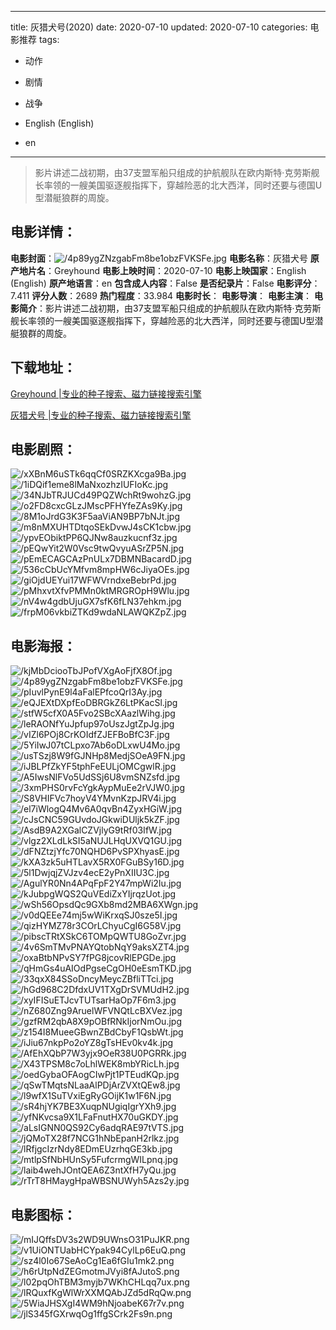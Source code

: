 
---
title: 灰猎犬号(2020)
date: 2020-07-10
updated: 2020-07-10
categories: 电影推荐
tags:
- 动作
- 剧情
- 战争

- English (English)
- en
---


> 影片讲述二战初期，由37支盟军船只组成的护航舰队在欧内斯特·克劳斯舰长率领的一艘美国驱逐舰指挥下，穿越险恶的北大西洋，同时还要与德国U型潜艇狼群的周旋。

## **电影详情**：

**电影封面**：<img src="https://image.tmdb.org/t/p/w200/4p89ygZNzgabFm8be1obzFVKSFe.jpg" alt="/4p89ygZNzgabFm8be1obzFVKSFe.jpg" title="/4p89ygZNzgabFm8be1obzFVKSFe.jpg">
**电影名称**：灰猎犬号
**原产地片名**：Greyhound
**电影上映时间**：2020-07-10
**电影上映国家**：English (English)
**原产地语言**：en
**包含成人内容**：False
**是否纪录片**：False
**电影评分**：7.411
**评分人数**：2689
**热门程度**：33.984
**电影时长**：
**电影导演**：
**电影主演**：
**电影简介**：影片讲述二战初期，由37支盟军船只组成的护航舰队在欧内斯特·克劳斯舰长率领的一艘美国驱逐舰指挥下，穿越险恶的北大西洋，同时还要与德国U型潜艇狼群的周旋。

## **下载地址**：
[Greyhound |专业的种子搜索、磁力链接搜索引擎](https://movie.amd794.com:2083/?search=Greyhound&ordering=&mode=match_phrase&page_size=10&page=1)

[灰猎犬号 |专业的种子搜索、磁力链接搜索引擎](https://movie.amd794.com:2083/?search=%E7%81%B0%E7%8C%8E%E7%8A%AC%E5%8F%B7&ordering=&mode=match_phrase&page_size=10&page=1)
 

## **电影剧照**：
<img src="https://image.tmdb.org/t/p/original/xXBnM6uSTk6qqCf0SRZKXcga9Ba.jpg" alt="/xXBnM6uSTk6qqCf0SRZKXcga9Ba.jpg" title="/xXBnM6uSTk6qqCf0SRZKXcga9Ba.jpg"><img src="https://image.tmdb.org/t/p/original/1iDQif1eme8lMaNxozhzIUFIoKc.jpg" alt="/1iDQif1eme8lMaNxozhzIUFIoKc.jpg" title="/1iDQif1eme8lMaNxozhzIUFIoKc.jpg"><img src="https://image.tmdb.org/t/p/original/34NJbTRJUCd49PQZWchRt9wohzG.jpg" alt="/34NJbTRJUCd49PQZWchRt9wohzG.jpg" title="/34NJbTRJUCd49PQZWchRt9wohzG.jpg"><img src="https://image.tmdb.org/t/p/original/o2FD8cxcGLzJMscPFHYfeZAs9Ky.jpg" alt="/o2FD8cxcGLzJMscPFHYfeZAs9Ky.jpg" title="/o2FD8cxcGLzJMscPFHYfeZAs9Ky.jpg"><img src="https://image.tmdb.org/t/p/original/8M1oJrdG3K3F5aaViAN9BP7bNJt.jpg" alt="/8M1oJrdG3K3F5aaViAN9BP7bNJt.jpg" title="/8M1oJrdG3K3F5aaViAN9BP7bNJt.jpg"><img src="https://image.tmdb.org/t/p/original/m8nMXUHTDtqoSEkDvwJ4sCK1cbw.jpg" alt="/m8nMXUHTDtqoSEkDvwJ4sCK1cbw.jpg" title="/m8nMXUHTDtqoSEkDvwJ4sCK1cbw.jpg"><img src="https://image.tmdb.org/t/p/original/ypvEObiktPP6QJNw8auzkucnf3z.jpg" alt="/ypvEObiktPP6QJNw8auzkucnf3z.jpg" title="/ypvEObiktPP6QJNw8auzkucnf3z.jpg"><img src="https://image.tmdb.org/t/p/original/pEQwYit2W0Vsc9twQvyuASrZP5N.jpg" alt="/pEQwYit2W0Vsc9twQvyuASrZP5N.jpg" title="/pEQwYit2W0Vsc9twQvyuASrZP5N.jpg"><img src="https://image.tmdb.org/t/p/original/pEmECAGCAzPnULx7DBMNBacardD.jpg" alt="/pEmECAGCAzPnULx7DBMNBacardD.jpg" title="/pEmECAGCAzPnULx7DBMNBacardD.jpg"><img src="https://image.tmdb.org/t/p/original/536cCbUcYMfvm8mpHW6cJiyaOEs.jpg" alt="/536cCbUcYMfvm8mpHW6cJiyaOEs.jpg" title="/536cCbUcYMfvm8mpHW6cJiyaOEs.jpg"><img src="https://image.tmdb.org/t/p/original/giOjdUEYui17WFWVrndxeBebrPd.jpg" alt="/giOjdUEYui17WFWVrndxeBebrPd.jpg" title="/giOjdUEYui17WFWVrndxeBebrPd.jpg"><img src="https://image.tmdb.org/t/p/original/pMhxvtXfvPMMn0ktMRGROpH9Wlu.jpg" alt="/pMhxvtXfvPMMn0ktMRGROpH9Wlu.jpg" title="/pMhxvtXfvPMMn0ktMRGROpH9Wlu.jpg"><img src="https://image.tmdb.org/t/p/original/nV4w4gdbUjuGX7sfK6fLN37ehkm.jpg" alt="/nV4w4gdbUjuGX7sfK6fLN37ehkm.jpg" title="/nV4w4gdbUjuGX7sfK6fLN37ehkm.jpg"><img src="https://image.tmdb.org/t/p/original/frpM06vkbiZTKd9wdaNLAWQKZpZ.jpg" alt="/frpM06vkbiZTKd9wdaNLAWQKZpZ.jpg" title="/frpM06vkbiZTKd9wdaNLAWQKZpZ.jpg">

## **电影海报**：
<img src="https://image.tmdb.org/t/p/original/kjMbDciooTbJPofVXgAoFjfX8Of.jpg" alt="/kjMbDciooTbJPofVXgAoFjfX8Of.jpg" title="/kjMbDciooTbJPofVXgAoFjfX8Of.jpg"><img src="https://image.tmdb.org/t/p/original/4p89ygZNzgabFm8be1obzFVKSFe.jpg" alt="/4p89ygZNzgabFm8be1obzFVKSFe.jpg" title="/4p89ygZNzgabFm8be1obzFVKSFe.jpg"><img src="https://image.tmdb.org/t/p/original/pIuvlPynE9l4aFalEPfcoQrI3Ay.jpg" alt="/pIuvlPynE9l4aFalEPfcoQrI3Ay.jpg" title="/pIuvlPynE9l4aFalEPfcoQrI3Ay.jpg"><img src="https://image.tmdb.org/t/p/original/eQJEXtDXpfEoDBRGkZ6LtPKacSl.jpg" alt="/eQJEXtDXpfEoDBRGkZ6LtPKacSl.jpg" title="/eQJEXtDXpfEoDBRGkZ6LtPKacSl.jpg"><img src="https://image.tmdb.org/t/p/original/stfW5cfX0A5Fvo2SBcXAazlWihg.jpg" alt="/stfW5cfX0A5Fvo2SBcXAazlWihg.jpg" title="/stfW5cfX0A5Fvo2SBcXAazlWihg.jpg"><img src="https://image.tmdb.org/t/p/original/leRAONfYuJpfup97oUszJgtZpJg.jpg" alt="/leRAONfYuJpfup97oUszJgtZpJg.jpg" title="/leRAONfYuJpfup97oUszJgtZpJg.jpg"><img src="https://image.tmdb.org/t/p/original/vIZl6POj8CrKOIdfZJEFBoBfC3F.jpg" alt="/vIZl6POj8CrKOIdfZJEFBoBfC3F.jpg" title="/vIZl6POj8CrKOIdfZJEFBoBfC3F.jpg"><img src="https://image.tmdb.org/t/p/original/5YiIwJ07tCLpxo7Ab6oDLxwU4Mo.jpg" alt="/5YiIwJ07tCLpxo7Ab6oDLxwU4Mo.jpg" title="/5YiIwJ07tCLpxo7Ab6oDLxwU4Mo.jpg"><img src="https://image.tmdb.org/t/p/original/usTSzj8W9fGJNHp8MedjSOeA9FN.jpg" alt="/usTSzj8W9fGJNHp8MedjSOeA9FN.jpg" title="/usTSzj8W9fGJNHp8MedjSOeA9FN.jpg"><img src="https://image.tmdb.org/t/p/original/iJBLPfZkYF5tphFeEULjOMCgwlR.jpg" alt="/iJBLPfZkYF5tphFeEULjOMCgwlR.jpg" title="/iJBLPfZkYF5tphFeEULjOMCgwlR.jpg"><img src="https://image.tmdb.org/t/p/original/A5IwsNlFVo5UdSSj6U8vmSNZsfd.jpg" alt="/A5IwsNlFVo5UdSSj6U8vmSNZsfd.jpg" title="/A5IwsNlFVo5UdSSj6U8vmSNZsfd.jpg"><img src="https://image.tmdb.org/t/p/original/3xmPHS0rvFcYgkAypMuEe2rVJW0.jpg" alt="/3xmPHS0rvFcYgkAypMuEe2rVJW0.jpg" title="/3xmPHS0rvFcYgkAypMuEe2rVJW0.jpg"><img src="https://image.tmdb.org/t/p/original/S8VHIFVc7hoyV4YMvnKzpJRV4i.jpg" alt="/S8VHIFVc7hoyV4YMvnKzpJRV4i.jpg" title="/S8VHIFVc7hoyV4YMvnKzpJRV4i.jpg"><img src="https://image.tmdb.org/t/p/original/el7iWlogQ4Mv6A0qvBn4ZyxHGiW.jpg" alt="/el7iWlogQ4Mv6A0qvBn4ZyxHGiW.jpg" title="/el7iWlogQ4Mv6A0qvBn4ZyxHGiW.jpg"><img src="https://image.tmdb.org/t/p/original/cJsCNC59GUvdoJGkwiDUljk5kZF.jpg" alt="/cJsCNC59GUvdoJGkwiDUljk5kZF.jpg" title="/cJsCNC59GUvdoJGkwiDUljk5kZF.jpg"><img src="https://image.tmdb.org/t/p/original/AsdB9A2XGalCZVjlyG9tRf03IfW.jpg" alt="/AsdB9A2XGalCZVjlyG9tRf03IfW.jpg" title="/AsdB9A2XGalCZVjlyG9tRf03IfW.jpg"><img src="https://image.tmdb.org/t/p/original/vlgz2XLdLkSI5aNUJLHqUXVQ1GU.jpg" alt="/vlgz2XLdLkSI5aNUJLHqUXVQ1GU.jpg" title="/vlgz2XLdLkSI5aNUJLHqUXVQ1GU.jpg"><img src="https://image.tmdb.org/t/p/original/dFNZtzjYfc70NQHD6PvSPXhyasE.jpg" alt="/dFNZtzjYfc70NQHD6PvSPXhyasE.jpg" title="/dFNZtzjYfc70NQHD6PvSPXhyasE.jpg"><img src="https://image.tmdb.org/t/p/original/kXA3zk5uHTLavX5RX0FGuBSy16D.jpg" alt="/kXA3zk5uHTLavX5RX0FGuBSy16D.jpg" title="/kXA3zk5uHTLavX5RX0FGuBSy16D.jpg"><img src="https://image.tmdb.org/t/p/original/5l1DwjqjZVJzv4ecE2yPnXIIU3C.jpg" alt="/5l1DwjqjZVJzv4ecE2yPnXIIU3C.jpg" title="/5l1DwjqjZVJzv4ecE2yPnXIIU3C.jpg"><img src="https://image.tmdb.org/t/p/original/AgulYR0Nn4APqFpF2Y47mpWi2Iu.jpg" alt="/AgulYR0Nn4APqFpF2Y47mpWi2Iu.jpg" title="/AgulYR0Nn4APqFpF2Y47mpWi2Iu.jpg"><img src="https://image.tmdb.org/t/p/original/kJubpgWQS2QuVEdiZxYIjrqzUot.jpg" alt="/kJubpgWQS2QuVEdiZxYIjrqzUot.jpg" title="/kJubpgWQS2QuVEdiZxYIjrqzUot.jpg"><img src="https://image.tmdb.org/t/p/original/wSh56OpsdQc9GXb8md2MBA6XWgn.jpg" alt="/wSh56OpsdQc9GXb8md2MBA6XWgn.jpg" title="/wSh56OpsdQc9GXb8md2MBA6XWgn.jpg"><img src="https://image.tmdb.org/t/p/original/v0dQEEe74mj5wWiKrxqSJ0sze5I.jpg" alt="/v0dQEEe74mj5wWiKrxqSJ0sze5I.jpg" title="/v0dQEEe74mj5wWiKrxqSJ0sze5I.jpg"><img src="https://image.tmdb.org/t/p/original/qizHYMZ78r3COrLChyuCgI6G58V.jpg" alt="/qizHYMZ78r3COrLChyuCgI6G58V.jpg" title="/qizHYMZ78r3COrLChyuCgI6G58V.jpg"><img src="https://image.tmdb.org/t/p/original/pibscTRtXSkC6TOMpQWTU8GoZvr.jpg" alt="/pibscTRtXSkC6TOMpQWTU8GoZvr.jpg" title="/pibscTRtXSkC6TOMpQWTU8GoZvr.jpg"><img src="https://image.tmdb.org/t/p/original/4v6SmTMvPNAYQtobNqY9aksXZT4.jpg" alt="/4v6SmTMvPNAYQtobNqY9aksXZT4.jpg" title="/4v6SmTMvPNAYQtobNqY9aksXZT4.jpg"><img src="https://image.tmdb.org/t/p/original/oxaBtbNPvSY7fPG8jcovRlEPGDe.jpg" alt="/oxaBtbNPvSY7fPG8jcovRlEPGDe.jpg" title="/oxaBtbNPvSY7fPG8jcovRlEPGDe.jpg"><img src="https://image.tmdb.org/t/p/original/qHmGs4uAIOdPgseCgOH0eEsmTKD.jpg" alt="/qHmGs4uAIOdPgseCgOH0eEsmTKD.jpg" title="/qHmGs4uAIOdPgseCgOH0eEsmTKD.jpg"><img src="https://image.tmdb.org/t/p/original/33qxX84SSoDncyMeycZBfliTTci.jpg" alt="/33qxX84SSoDncyMeycZBfliTTci.jpg" title="/33qxX84SSoDncyMeycZBfliTTci.jpg"><img src="https://image.tmdb.org/t/p/original/hGd968C2DfdxUV1TXgDrSVMUdH2.jpg" alt="/hGd968C2DfdxUV1TXgDrSVMUdH2.jpg" title="/hGd968C2DfdxUV1TXgDrSVMUdH2.jpg"><img src="https://image.tmdb.org/t/p/original/xyIFISuETJcvTUTsarHaOp7F6m3.jpg" alt="/xyIFISuETJcvTUTsarHaOp7F6m3.jpg" title="/xyIFISuETJcvTUTsarHaOp7F6m3.jpg"><img src="https://image.tmdb.org/t/p/original/nZ680Zng9AruelWFVNQtLcBXVez.jpg" alt="/nZ680Zng9AruelWFVNQtLcBXVez.jpg" title="/nZ680Zng9AruelWFVNQtLcBXVez.jpg"><img src="https://image.tmdb.org/t/p/original/gzfRM2qbA8X9pOBfRNkIjorNmOu.jpg" alt="/gzfRM2qbA8X9pOBfRNkIjorNmOu.jpg" title="/gzfRM2qbA8X9pOBfRNkIjorNmOu.jpg"><img src="https://image.tmdb.org/t/p/original/z154I8MueeGBwnZBdCbyF1QsbWt.jpg" alt="/z154I8MueeGBwnZBdCbyF1QsbWt.jpg" title="/z154I8MueeGBwnZBdCbyF1QsbWt.jpg"><img src="https://image.tmdb.org/t/p/original/iJiu67nkpPo2oYZ8gTsHEv0kv4k.jpg" alt="/iJiu67nkpPo2oYZ8gTsHEv0kv4k.jpg" title="/iJiu67nkpPo2oYZ8gTsHEv0kv4k.jpg"><img src="https://image.tmdb.org/t/p/original/AfEhXQbP7W3yjx9OeR38U0PGRRk.jpg" alt="/AfEhXQbP7W3yjx9OeR38U0PGRRk.jpg" title="/AfEhXQbP7W3yjx9OeR38U0PGRRk.jpg"><img src="https://image.tmdb.org/t/p/original/X43TPSM8c7oLhlWEK8mbYRicLh.jpg" alt="/X43TPSM8c7oLhlWEK8mbYRicLh.jpg" title="/X43TPSM8c7oLhlWEK8mbYRicLh.jpg"><img src="https://image.tmdb.org/t/p/original/oedGybaOFAogCIwPjt1PTEudKQp.jpg" alt="/oedGybaOFAogCIwPjt1PTEudKQp.jpg" title="/oedGybaOFAogCIwPjt1PTEudKQp.jpg"><img src="https://image.tmdb.org/t/p/original/qSwTMqtsNLaaAlPDjArZVXtQEw8.jpg" alt="/qSwTMqtsNLaaAlPDjArZVXtQEw8.jpg" title="/qSwTMqtsNLaaAlPDjArZVXtQEw8.jpg"><img src="https://image.tmdb.org/t/p/original/l9wfX1SuTVxiEgRyGOijK1w1F6N.jpg" alt="/l9wfX1SuTVxiEgRyGOijK1w1F6N.jpg" title="/l9wfX1SuTVxiEgRyGOijK1w1F6N.jpg"><img src="https://image.tmdb.org/t/p/original/sR4hjYK7BE3XuqpNUgiqIgrYXh9.jpg" alt="/sR4hjYK7BE3XuqpNUgiqIgrYXh9.jpg" title="/sR4hjYK7BE3XuqpNUgiqIgrYXh9.jpg"><img src="https://image.tmdb.org/t/p/original/yfNKvcsa9X1LFaFnutHX70uGKDY.jpg" alt="/yfNKvcsa9X1LFaFnutHX70uGKDY.jpg" title="/yfNKvcsa9X1LFaFnutHX70uGKDY.jpg"><img src="https://image.tmdb.org/t/p/original/aLsIGNN0QS92Cy6adqRAE97tVTS.jpg" alt="/aLsIGNN0QS92Cy6adqRAE97tVTS.jpg" title="/aLsIGNN0QS92Cy6adqRAE97tVTS.jpg"><img src="https://image.tmdb.org/t/p/original/jQMoTX28f7NCG1hNbEpanH2rlkz.jpg" alt="/jQMoTX28f7NCG1hNbEpanH2rlkz.jpg" title="/jQMoTX28f7NCG1hNbEpanH2rlkz.jpg"><img src="https://image.tmdb.org/t/p/original/lRfjgcIzrNdy8EDmEUzrhqGE3kb.jpg" alt="/lRfjgcIzrNdy8EDmEUzrhqGE3kb.jpg" title="/lRfjgcIzrNdy8EDmEUzrhqGE3kb.jpg"><img src="https://image.tmdb.org/t/p/original/mtlpSfNbHUnSy5FufcrmgWILpnq.jpg" alt="/mtlpSfNbHUnSy5FufcrmgWILpnq.jpg" title="/mtlpSfNbHUnSy5FufcrmgWILpnq.jpg"><img src="https://image.tmdb.org/t/p/original/laib4wehJOntQEA6Z3ntXfH7yQu.jpg" alt="/laib4wehJOntQEA6Z3ntXfH7yQu.jpg" title="/laib4wehJOntQEA6Z3ntXfH7yQu.jpg"><img src="https://image.tmdb.org/t/p/original/rTrT8HMaygHpaWBSNUWyh5Azs2y.jpg" alt="/rTrT8HMaygHpaWBSNUWyh5Azs2y.jpg" title="/rTrT8HMaygHpaWBSNUWyh5Azs2y.jpg">

## **电影图标**：
<img src="https://image.tmdb.org/t/p/original/mIJQffsDV3s2WD9UWnsO31PuJKR.png" alt="/mIJQffsDV3s2WD9UWnsO31PuJKR.png" title="/mIJQffsDV3s2WD9UWnsO31PuJKR.png"><img src="https://image.tmdb.org/t/p/original/v1UiONTUabHCYpak94CylLp6EuQ.png" alt="/v1UiONTUabHCYpak94CylLp6EuQ.png" title="/v1UiONTUabHCYpak94CylLp6EuQ.png"><img src="https://image.tmdb.org/t/p/original/sz4l0Io67SeAoCg1Ea6fGIu1mk2.png" alt="/sz4l0Io67SeAoCg1Ea6fGIu1mk2.png" title="/sz4l0Io67SeAoCg1Ea6fGIu1mk2.png"><img src="https://image.tmdb.org/t/p/original/h6rUtpNdZEGmotmJVyi8fAJutoS.png" alt="/h6rUtpNdZEGmotmJVyi8fAJutoS.png" title="/h6rUtpNdZEGmotmJVyi8fAJutoS.png"><img src="https://image.tmdb.org/t/p/original/l02pqOhTBM3myjb7WKhCHLqq7ux.png" alt="/l02pqOhTBM3myjb7WKhCHLqq7ux.png" title="/l02pqOhTBM3myjb7WKhCHLqq7ux.png"><img src="https://image.tmdb.org/t/p/original/lRQuxfKgWlWrXXMQAbJZd5dRqQw.png" alt="/lRQuxfKgWlWrXXMQAbJZd5dRqQw.png" title="/lRQuxfKgWlWrXXMQAbJZd5dRqQw.png"><img src="https://image.tmdb.org/t/p/original/5WiaJHSXgI4WM9hNjoabeK67r7v.png" alt="/5WiaJHSXgI4WM9hNjoabeK67r7v.png" title="/5WiaJHSXgI4WM9hNjoabeK67r7v.png"><img src="https://image.tmdb.org/t/p/original/jlS345fGXrwqOg1ffgSCrk2Fs9n.png" alt="/jlS345fGXrwqOg1ffgSCrk2Fs9n.png" title="/jlS345fGXrwqOg1ffgSCrk2Fs9n.png">
